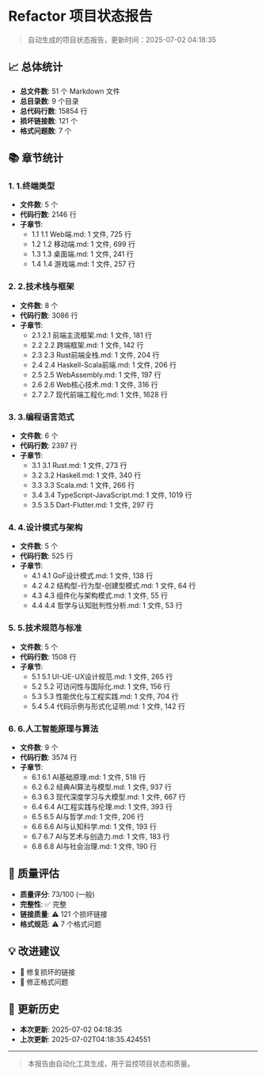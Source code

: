# Refactor 项目状态报告

> 自动生成的项目状态报告，更新时间：2025-07-02 04:18:35

## 📈 总体统计

- **总文件数**: 51 个 Markdown 文件
- **总目录数**: 9 个目录
- **总代码行数**: 15854 行
- **损坏链接数**: 121 个
- **格式问题数**: 7 个

## 📚 章节统计

### 1. 1.终端类型

- **文件数**: 5 个
- **代码行数**: 2146 行
- **子章节**:
  - 1.1 1.1 Web端.md: 1 文件, 725 行
  - 1.2 1.2 移动端.md: 1 文件, 699 行
  - 1.3 1.3 桌面端.md: 1 文件, 241 行
  - 1.4 1.4 游戏端.md: 1 文件, 257 行

### 2. 2.技术栈与框架

- **文件数**: 8 个
- **代码行数**: 3086 行
- **子章节**:
  - 2.1 2.1 前端主流框架.md: 1 文件, 181 行
  - 2.2 2.2 跨端框架.md: 1 文件, 142 行
  - 2.3 2.3 Rust前端全栈.md: 1 文件, 204 行
  - 2.4 2.4 Haskell-Scala前端.md: 1 文件, 206 行
  - 2.5 2.5 WebAssembly.md: 1 文件, 197 行
  - 2.6 2.6 Web核心技术.md: 1 文件, 316 行
  - 2.7 2.7 现代前端工程化.md: 1 文件, 1628 行

### 3. 3.编程语言范式

- **文件数**: 6 个
- **代码行数**: 2397 行
- **子章节**:
  - 3.1 3.1 Rust.md: 1 文件, 273 行
  - 3.2 3.2 Haskell.md: 1 文件, 340 行
  - 3.3 3.3 Scala.md: 1 文件, 266 行
  - 3.4 3.4 TypeScript-JavaScript.md: 1 文件, 1019 行
  - 3.5 3.5 Dart-Flutter.md: 1 文件, 297 行

### 4. 4.设计模式与架构

- **文件数**: 5 个
- **代码行数**: 525 行
- **子章节**:
  - 4.1 4.1 GoF设计模式.md: 1 文件, 138 行
  - 4.2 4.2 结构型-行为型-创建型模式.md: 1 文件, 64 行
  - 4.3 4.3 组件化与架构模式.md: 1 文件, 55 行
  - 4.4 4.4 哲学与认知批判性分析.md: 1 文件, 53 行

### 5. 5.技术规范与标准

- **文件数**: 5 个
- **代码行数**: 1508 行
- **子章节**:
  - 5.1 5.1 UI-UE-UX设计规范.md: 1 文件, 265 行
  - 5.2 5.2 可访问性与国际化.md: 1 文件, 156 行
  - 5.3 5.3 性能优化与工程实践.md: 1 文件, 704 行
  - 5.4 5.4 代码示例与形式化证明.md: 1 文件, 142 行

### 6. 6.人工智能原理与算法

- **文件数**: 9 个
- **代码行数**: 3574 行
- **子章节**:
  - 6.1 6.1 AI基础原理.md: 1 文件, 518 行
  - 6.2 6.2 经典AI算法与模型.md: 1 文件, 937 行
  - 6.3 6.3 现代深度学习与大模型.md: 1 文件, 667 行
  - 6.4 6.4 AI工程实践与伦理.md: 1 文件, 393 行
  - 6.5 6.5 AI与哲学.md: 1 文件, 206 行
  - 6.6 6.6 AI与认知科学.md: 1 文件, 193 行
  - 6.7 6.7 AI与艺术与创造力.md: 1 文件, 183 行
  - 6.8 6.8 AI与社会治理.md: 1 文件, 190 行

## 🎯 质量评估

- **质量评分**: 73/100 (一般)
- **完整性**: ✅ 完整
- **链接质量**: ⚠️ 121 个损坏链接
- **格式规范**: ⚠️ 7 个格式问题

## 💡 改进建议

- 🔗 修复损坏的链接
- 📝 修正格式问题

## 📅 更新历史

- **本次更新**: 2025-07-02 04:18:35
- **上次更新**: 2025-07-02T04:18:35.424551

---
> 本报告由自动化工具生成，用于监控项目状态和质量。
